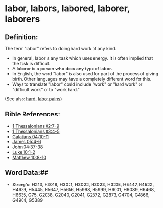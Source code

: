 # labor, labors, labored, laborer, laborers #

## Definition: ##

The term "labor" refers to doing hard work of any kind.

 * In general, labor is any task which uses energy. It is often implied that the task is difficult.
 * A laborer is a person who does any type of labor.
 * In English, the word "labor" is also used for part of the process of giving birth. Other languages may have a completely different word for this.
 * Ways to translate "labor" could include "work" or "hard work" or "difficult work" or to "work hard."

(See also: [hard](hard.md), [labor pains](laborpains.md))

## Bible References: ##

* [1 Thessalonians 02:7-9](rc://en/tn/help/1th/02/07)
* [1 Thessalonians 03:4-5](rc://en/tn/help/1th/03/04)
* [Galatians 04:10-11](rc://en/tn/help/gal/04/10)
* [James 05:4-6](rc://en/tn/help/jas/05/04)
* [John 04:37-38](rc://en/tn/help/jhn/04/37)
* [Luke 10:1-2](rc://en/tn/help/luk/10/01)
* [Matthew 10:8-10](rc://en/tn/help/mat/10/08)

## Word Data:##

* Strong's: H213, H3018, H3021, H3022, H3023, H3205, H5447, H4522, H4639, H5445, H5647, H5656, H5998, H5999, H6001, H6089, H6468, H6635, G75, G2038, G2040, G2041, G2872, G2873, G4704, G4866, G4904, G5389
